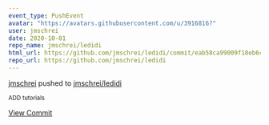 ```yaml
---
event_type: PushEvent
avatar: "https://avatars.githubusercontent.com/u/3916816?"
user: jmschrei
date: 2020-10-01
repo_name: jmschrei/ledidi
html_url: https://github.com/jmschrei/ledidi/commit/eab58ca99009f18eb6c9f76160c201e297cd8150
repo_url: https://github.com/jmschrei/ledidi
---
```


<a href='https://github.com/jmschrei' target='_blank'>jmschrei</a> pushed to <a href='https://github.com/jmschrei/ledidi' target='_blank'>jmschrei/ledidi</a>

<small>ADD tutorials</small>

<a href='https://github.com/jmschrei/ledidi/commit/eab58ca99009f18eb6c9f76160c201e297cd8150' target='_blank'>View Commit</a>